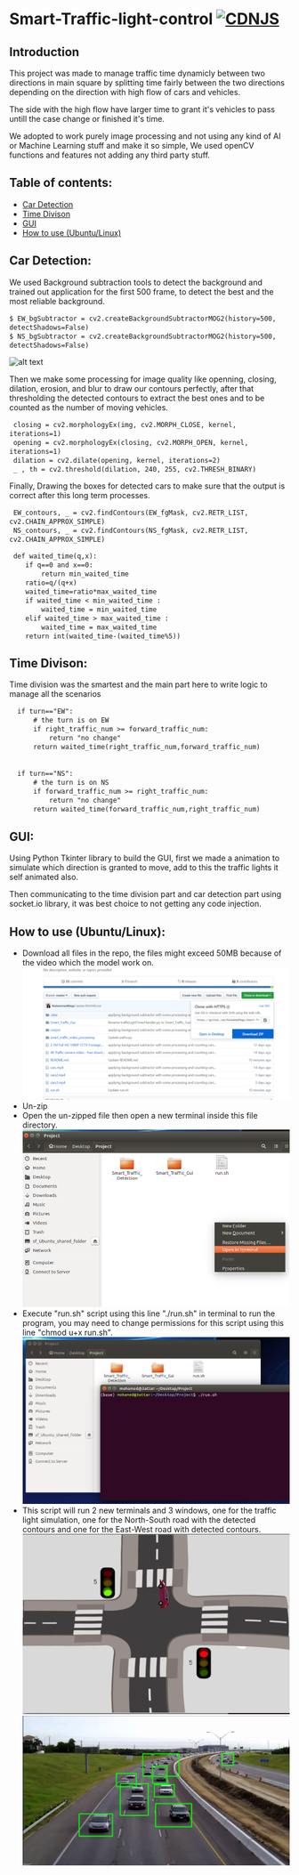 # Smart-Traffic-light-control [![CDNJS](https://img.shields.io/cdnjs/v/reactstrap.svg)](https://cdnjs.com/libraries/reactstrap)

##  Introduction 

This project was made to manage traffic time dynamicly between two directions in main square by splitting time fairly between the two directions depending on the direction with high flow of cars and vehicles.

The side with the high flow have larger time to grant it's vehicles to pass untill the case change or finished it's time.

We adopted to work purely image processing and not using any kind of AI or Machine Learning stuff and make it so simple,
We used openCV functions and features not adding any third party stuff.

## Table of contents:

* [Car Detection](#Car-Detection)
* [Time Divison](#Time-division)
* [GUI](#GUI)
* [How to use (Ubuntu/Linux)](#How-to-use-(Ubuntu/Linux))
## Car Detection:
  
  We used Background subtraction tools to detect the background and trained out application for the first 500 frame, to detect the best and the most reliable background.
  
```
$ EW_bgSubtractor = cv2.createBackgroundSubtractorMOG2(history=500, detectShadows=False)
$ NS_bgSubtractor = cv2.createBackgroundSubtractorMOG2(history=500, detectShadows=False)
```
  
   ![alt text](https://cdn-images-1.medium.com/max/800/0*iNYtQubKAtK0OGG5.png)
   
   
  Then we make some processing for image quality like openning, closing, dilation, erosion, and blur to draw our contours perfectly, after that thresholding the detected contours to extract the best ones and to be counted as the number of moving vehicles.
  
```
 closing = cv2.morphologyEx(img, cv2.MORPH_CLOSE, kernel, iterations=1)
 opening = cv2.morphologyEx(closing, cv2.MORPH_OPEN, kernel, iterations=1)
 dilation = cv2.dilate(opening, kernel, iterations=2)
 _ , th = cv2.threshold(dilation, 240, 255, cv2.THRESH_BINARY)
```
  
Finally, Drawing the boxes for detected cars to make sure that the output is correct after this long term processes.
  
```
 EW_contours, _ = cv2.findContours(EW_fgMask, cv2.RETR_LIST, cv2.CHAIN_APPROX_SIMPLE)
 NS_contours, _ = cv2.findContours(NS_fgMask, cv2.RETR_LIST, cv2.CHAIN_APPROX_SIMPLE)
```
```
 def waited_time(q,x):
    if q==0 and x==0:
        return min_waited_time
    ratio=q/(q+x)
    waited_time=ratio*max_waited_time
    if waited_time < min_waited_time :
        waited_time = min_waited_time
    elif waited_time > max_waited_time :
        waited_time = max_waited_time
    return int(waited_time-(waited_time%5))
```
 
 
## Time Divison:

  Time division was the smartest and the main part here to write logic to manage all the scenarios
  
  ```
    if turn=="EW":
        # the turn is on EW
        if right_traffic_num >= forward_traffic_num:
            return "no change"
        return waited_time(right_traffic_num,forward_traffic_num)

      
    if turn=="NS":
        # the turn is on NS
        if forward_traffic_num >= right_traffic_num:
            return "no change"
        return waited_time(forward_traffic_num,right_traffic_num)
  ```
  
## GUI: 

  Using Python Tkinter library to build the GUI, first we made a animation to simulate which direction is granted to move, 
  add to this the traffic lights it self animated also.
  
  Then communicating to the time division part and car detection part using socket.io library, it was best choice to not getting any code injection.
  
## How to use (Ubuntu/Linux):
   - Download all files in the repo, the files might exceed 50MB because of the video which the model work on.
      ![alt text](screenshots/sc1.png)
   - Un-zip
   - Open the un-zipped file then open a new terminal inside this file directory.
   ![alt text](screenshots/sc2.png)
   - Execute "run.sh" script using this line "./run.sh" in terminal to run the program, you may need to change permissions for this          script using this line "chmod u+x run.sh".
   ![alt text](screenshots/sc3.png)
   - This script will run 2 new terminals and 3 windows, one for the traffic light simulation, one for the North-South road with the          detected contours and one for the East-West road with detected contours.
   ![alt text](screenshots/sc4.png)
   ![alt text](screenshots/sc5.png)

